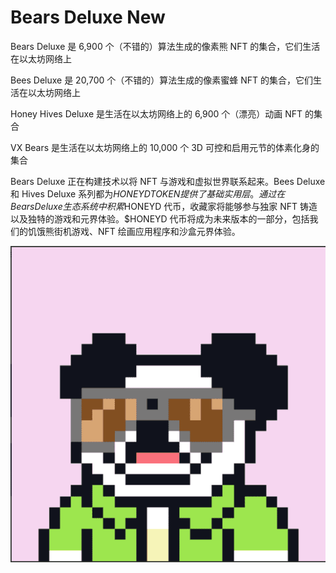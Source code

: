 # Bears Deluxe New

Bears Deluxe 是 6,900 个（不错的）算法生成的像素熊 NFT 的集合，它们生活在以太坊网络上

Bees Deluxe 是 20,700 个（不错的）算法生成的像素蜜蜂 NFT 的集合，它们生活在以太坊网络上

Honey Hives Deluxe 是生活在以太坊网络上的 6,900 个（漂亮）动画 NFT 的集合

VX Bears 是生活在以太坊网络上的 10,000 个 3D 可控和启用元节的体素化身的集合

Bears Deluxe 正在构建技术以将 NFT 与游戏和虚拟世界联系起来。Bees Deluxe 和 Hives Deluxe 系列都为$HONEYD TOKEN提供了基础实用层。通过在 Bears Deluxe 生态系统中积累$HONEYD 代币，收藏家将能够参与独家 NFT 铸造以及独特的游戏和元界体验。$HONEYD 代币将成为未来版本的一部分，包括我们的饥饿熊街机游戏、NFT 绘画应用程序和沙盒元界体验。

![nft](微信截图_20220902150329.png)
